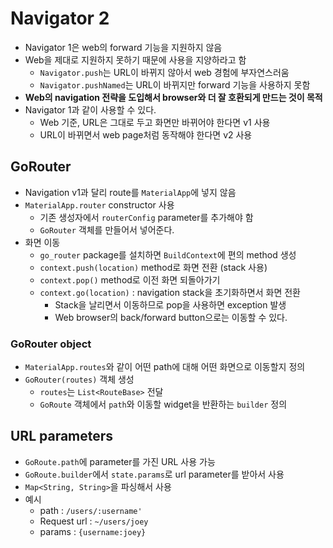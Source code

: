 # Navigator 2

- Navigator 1은 web의 forward 기능을 지원하지 않음
- Web을 제대로 지원하지 못하기 때문에 사용을 지양하라고 함
  - `Navigator.push`는 URL이 바뀌지 않아서 web 경험에 부자연스러움
  - `Navigator.pushNamed`는 URL이 바뀌지만 forward 기능을 사용하지 못함
- **Web의 navigation 전략을 도입해서 browser와 더 잘 호환되게 만드는 것이 목적**
- Navigator 1과 같이 사용할 수 있다.
  - Web 기준, URL은 그대로 두고 화면만 바뀌어야 한다면 v1 사용
  - URL이 바뀌면서 web page처럼 동작해야 한다면 v2 사용

## GoRouter

- Navigation v1과 달리 route를 `MaterialApp`에 넣지 않음
- `MaterialApp.router` constructor 사용
  - 기존 생성자에서 `routerConfig` parameter를 추가해야 함
  - `GoRouter` 객체를 만들어서 넣어준다.
- 화면 이동
  - `go_router` package를 설치하면 `BuildContext`에 편의 method 생성
  - `context.push(location)` method로 화면 전환 (stack 사용)
  - `context.pop()` method로 이전 화면 되돌아가기
  - `context.go(location)` : navigation stack을 초기화하면서 화면 전환
    - Stack을 날리면서 이동하므로 pop을 사용하면 exception 발생
    - Web browser의 back/forward button으로는 이동할 수 있다.

### GoRouter object

- `MaterialApp.routes`와 같이 어떤 path에 대해 어떤 화면으로 이동할지 정의
- `GoRouter(routes)` 객체 생성
  - `routes`는 `List<RouteBase>` 전달
  - `GoRoute` 객체에서 `path`와 이동할 widget을 반환하는 `builder` 정의

## URL parameters

- `GoRoute.path`에 parameter를 가진 URL 사용 가능
- `GoRoute.builder`에서 `state.params`로 url parameter를 받아서 사용
- `Map<String, String>`을 파싱해서 사용
- 예시
  - path : `/users/:username'`
  - Request url : `~/users/joey`
  - params : `{username:joey}`
